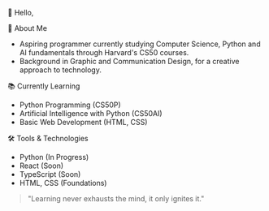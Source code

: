 👋 Hello,

🚀 About Me
- Aspiring programmer currently studying Computer Science, Python and AI fundamentals through Harvard's CS50 courses.
- Background in Graphic and Communication Design, for a creative approach to technology.

📚 Currently Learning
- Python Programming (CS50P)
- Artificial Intelligence with Python (CS50AI)
- Basic Web Development (HTML, CSS)

🛠️ Tools & Technologies
- Python (In Progress)
- React (Soon)
- TypeScript (Soon)
- HTML, CSS (Foundations)

> "Learning never exhausts the mind, it only ignites it."
